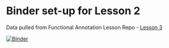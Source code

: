 # Binder set-up for Lesson 2
Data pulled from Functional Annotation Lesson Repo - [Lesson 3](https://github.com/biovcnet/topic-functional-annotation/tree/master/Lesson-3)

[![Binder](http://mybinder.org/badge_logo.svg)](http://mybinder.org/v2/gh/biovcnet/functional-annotation-lesson-3-binder/master?urlpath=lab)
